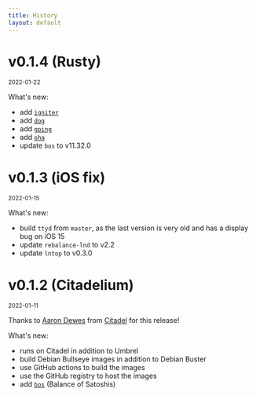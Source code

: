 ```yaml
---
title: History
layout: default
---
```


<h1 id="v0.1.4">v0.1.4 (Rusty)</h1>
<small>2022-01-22</small>

What's new:

* add [`igniter`](https://github.com/RooSoft/igniter)
* add [`dog`](https://github.com/ogham/dog)
* add [`gping`](https://github.com/orf/gping)
* add [`oha`](https://github.com/hatoo/oha)
* update `bos` to v11.32.0

<h1 id="v0.1.3">v0.1.3 (iOS fix)</h1>
<small>2022-01-15</small>

What's new:

* build `ttyd` from `master`, as the last version is very old and has a display bug on iOS 15
* update `rebalance-lnd` to v2.2
* update `lntop` to v0.3.0

<h1 id="v0.1.2">v0.1.2 (Citadelium)</h1>
<small>2022-01-11</small>

Thanks to [Aaron Dewes](https://github.com/AaronDewes) from [Citadel](https://runcitadel.space/) for this release!

What's new:

* runs on Citadel in addition to Umbrel
* build Debian Bullseye images in addition to Debian Buster
* use GitHub actions to build the images
* use the GitHub registry to host the images
* add [`bos`](https://github.com/alexbosworth/balanceofsatoshis) (Balance of Satoshis)
